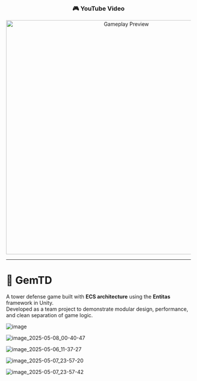 <h3 align="center">🎮 YouTube Video</h3>

<p align="center">
  <a href="https://www.youtube.com/watch?v=2-TNQxZ2O2Y" target="_blank">
    <img src="https://img.youtube.com/vi/2-TNQxZ2O2Y/maxresdefault.jpg" width="640" alt="Gameplay Preview"/>
  </a>
</p>

---

# 🏰 GemTD

A tower defense game built with **ECS architecture** using the **Entitas** framework in Unity.  
Developed as a team project to demonstrate modular design, performance, and clean separation of game logic.

![image](https://github.com/user-attachments/assets/f6d205fe-bd3b-4a6b-a1d5-a6faeb082ae6)

![image_2025-05-08_00-40-47](https://github.com/user-attachments/assets/e36543ea-4011-4d68-8d2a-889cde9d2d98)

![image_2025-05-06_11-37-27](https://github.com/user-attachments/assets/7f6a6098-ca00-4e78-9ef4-eee0cc91e3fc)

![image_2025-05-07_23-57-20](https://github.com/user-attachments/assets/15e752c9-8a09-4197-b227-26cd6bda03c6)

![image_2025-05-07_23-57-42](https://github.com/user-attachments/assets/566af5a1-96ff-4eed-ae59-4a97727b2521)
